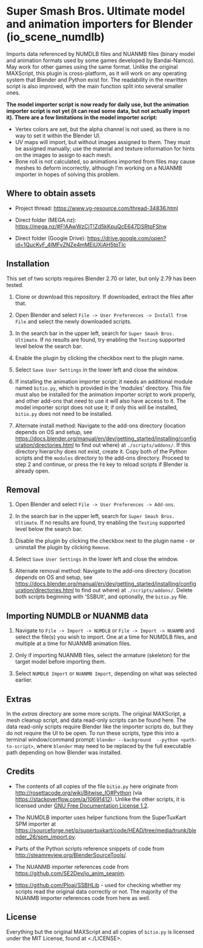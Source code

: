 # Super Smash Bros. Ultimate model and animation importers for Blender (io_scene_numdlb)
Imports data referenced by NUMDLB files and NUANMB files (binary model and animation formats used by some games developed by Bandai-Namco). May work for other games using the same format. Unlike the original MAXScript, this plugin is cross-platform, as it will work on any operating system that Blender and Python exist for. The readability in the rewritten script is also improved, with the main function split into several smaller ones.

**The model importer script is now ready for daily use, but the animation importer script is not yet (it can read some data, but not actually import it). There are a few limitations in the model importer script:**

* Vertex colors are set, but the alpha channel is not used, as there is no way to set it within the Blender UI.
* UV maps will import, but without images assigned to them. They must be assigned manually; use the material and texture information for hints on the images to assign to each mesh.
* Bone roll is not calculated, so animations imported from files may cause meshes to deform incorrectly, although I'm working on a NUANMB importer in hopes of solving this problem.

## Where to obtain assets
* Project thread: <https://www.vg-resource.com/thread-34836.html>

* Direct folder (MEGA.nz): <https://mega.nz/#F!AAwWzCjT!Zd5kKpuQcE647DSRtpFShw>

* Direct folder (Google Drive): <https://drive.google.com/open?id=1QucKyF_4IMFvZNZe4mMEiUXiAH5tpTIc>

## Installation
This set of two scripts requires Blender 2.70 or later, but only 2.79 has been tested.

1. Clone or download this repository. If downloaded, extract the files after that.

2. Open Blender and select `File -> User Preferences -> Install from File` and select the newly downloaded scripts.

3. In the search bar in the upper left, search for `Super Smash Bros. Ultimate`. If no results are found, try enabling the `Testing` supported level below the search bar.

4. Enable the plugin by clicking the checkbox next to the plugin name.

5. Select `Save User Settings` in the lower left and close the window.

6. If installing the animation importer script: it needs an additional module named `bitio.py`, which is provided in the 'modules' directory. This file must also be installed for the animation importer script to work properly, and other add-ons that need to use it will also have access to it. The model importer script does not use it; if only this will be installed, `bitio.py` does not need to be installed.

7. Alternate install method: Navigate to the add-ons directory (location depends on OS and setup, see <https://docs.blender.org/manual/en/dev/getting_started/installing/configuration/directories.html> to find out where) at `./scripts/addons/`. If this directory hierarchy does not exist, create it. Copy both of the Python scripts and the `modules` directory to the add-ons directory. Proceed to step 2 and continue, or press the `F8` key to reload scripts if Blender is already open.

## Removal
1. Open Blender and select `File -> User Preferences -> Add-ons`.

2. In the search bar in the upper left, search for `Super Smash Bros. Ultimate`. If no results are found, try enabling the `Testing` supported level below the search bar.

3. Disable the plugin by clicking the checkbox next to the plugin name - or uninstall the plugin by clicking `Remove`.

4. Select `Save User Settings` in the lower left and close the window.

5. Alternate removal method: Navigate to the add-ons directory (location depends on OS and setup, see <https://docs.blender.org/manual/en/dev/getting_started/installing/configuration/directories.html> to find out where) at `./scripts/addons/`. Delete both scripts beginning with 'SSBUlt', and optionally, the `bitio.py` file.

## Importing NUMDLB or NUANMB data
1. Navigate to `File -> Import -> NUMDLB` or `File -> Import -> NUANMB` and select the file(s) you wish to import. One at a time for NUMDLB files, and multiple at a time for NUANMB animation files.

2. Only if importing NUANMB files, select the armature (skeleton) for the target model before importing them.

3. Select `NUMDLB Import` or `NUANMB Import`, depending on what was selected earlier.

## Extras
In the *extras* directory are some more scripts. The original MAXScript, a mesh cleanup script, and data read-only scripts can be found here. The data read-only scripts require Blender like the importer scripts do, but they do not require the UI to be open. To run these scripts, type this into a terminal window/command prompt: `blender --background  --python <path-to-script>`, where `blender` may need to be replaced by the full executable path depending on how Blender was installed.

## Credits
* The contents of all copies of the file `bitio.py` here originate from <http://rosettacode.org/wiki/Bitwise_IO#Python> (via <https://stackoverflow.com/a/10691412>). Unlike the other scripts, it is licensed under [GNU Free Documentation License 1.2](https://www.gnu.org/licenses/fdl-1.2.html).

* The NUMDLB importer uses helper functions from the SuperTuxKart SPM importer at <https://sourceforge.net/p/supertuxkart/code/HEAD/tree/media/trunk/blender_26/spm_import.py>.

* Parts of the Python scripts reference snippets of code from <http://steamreview.org/BlenderSourceTools/>.

* The NUANMB importer references code from <https://github.com/SE2Dev/io_anim_seanim>.

* <https://github.com/Ploaj/SSBHLib> - used for checking whether my scripts read the original data correctly or not. The majority of the NUANMB importer references code from here as well.

## License
Everything but the original MAXScript and all copies of `bitio.py` is licensed under the MIT License, found at <./LICENSE>.
